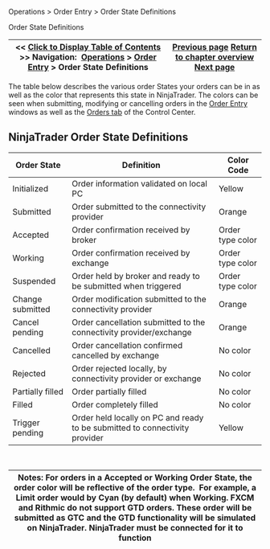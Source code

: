 ﻿
Operations > Order Entry > Order State Definitions

Order State Definitions

| << [Click to Display Table of Contents](order_state_definitions.md) >> **Navigation:**     [Operations](operations-1.md) > [Order Entry](order_entry-1.md) > Order State Definitions | [Previous page](simulated_stop_orders-1.md) [Return to chapter overview](order_entry-1.md) [Next page](fifo_optimization-1.md) |
| --- | --- |
The table below describes the various order States your orders can be in as well as the color that represents this state in NinjaTrader. The colors can be seen when submitting, modifying or cancelling orders in the [Order Entry](order_entry-1.md) windows as well as the [Orders tab](orders_tab-1.md) of the Control Center.
 
## NinjaTrader Order State Definitions

| Order State | Definition | Color Code |
| --- | --- | --- |
| Initialized | Order information validated on local PC | Yellow |
| Submitted | Order submitted to the connectivity provider | Orange |
| Accepted | Order confirmation received by broker | Order type color |
| Working | Order confirmation received by exchange | Order type color |
| Suspended | Order held by broker and ready to be submitted when triggered | Order type color |
| Change submitted | Order modification submitted to the connectivity provider | Orange |
| Cancel pending | Order cancellation submitted to the connectivity provider/exchange | Orange |
| Cancelled | Order cancellation confirmed cancelled by exchange | No color |
| Rejected | Order rejected locally, by connectivity provider or exchange | No color |
| Partially filled | Order partially filled | No color |
| Filled | Order completely filled | No color |
| Trigger pending | Order held locally on PC and ready to be submitted to connectivity provider | Yellow |
 

| Notes: For orders in a Accepted or Working Order State, the order color will be reflective of the order type.  For example, a Limit order would by Cyan (by default) when Working. FXCM and Rithmic do not support GTD orders. These order will be submitted as GTC and the GTD functionality will be simulated on NinjaTrader. NinjaTrader must be connected for it to function |
| --- |
